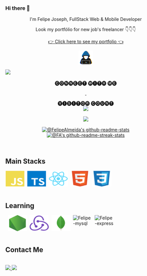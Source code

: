 ### Hi there 👋
<p align="center" width="148%">
I'm Felipe Joseph, 
FullStack Web & Mobile Developer
</p>

<p align="center" width="148%">
Look my portfólio for new job's freelancer     👇👇👇
</p>


<p align="center" width="148%">
  <a href="https://felipealmeida010.github.io/codework-s-dev/">
    👉 Click here to see my portfolio 👈
  </a>
</p>

<p align="center">
<picture><img src="https://github.com/0xAbdulKhalid/0xAbdulKhalid/raw/main/assets/mdImages/about_me.gif" width = 45px align="center"></picture><b></b>
</p>

<img src="https://user-images.githubusercontent.com/73097560/115834477-dbab4500-a447-11eb-908a-139a6edaec5c.gif">

<p align="center">
  🅒🅞🅝🅝🅔🅒🅣 🅦🅘🅣🅗 🅜🅔
   </p>
<p align="center">
<a href="https://api.whatsapp.com/send?phone=+55(31)984466391&text=Olá,%20gostaria%20de%20conversar!" target="_blank">
    <img alt="" src="https://img.shields.io/badge/whatsapp-25D366?style=for-the-badge&logo=whatsapp&logoColor=white" style="vertical-align:center" />
</a>
<a href="https://linkedin.com/in/felipe-almeida-04" target="_blank"><img alt="" src="https://img.shields.io/badge/LinkedIn-000?logo=linkedin&logoColor=0A66C2&style=for-the-badge" style="vertical-align:center" /></a>
</p>





 
<p align="center"> 
 🅥🅘🅢🅘🅣🅞🅡 🅒🅞🅤🅝🅣<br>
  <img src="https://profile-counter.glitch.me/FelipeAlmeida010/count.svg"/>
  </p>
  
<p align="center">
<img src="https://github-readme-stats.vercel.app/api/top-langs/?username=FelipeAlmeida010&theme=gotham&layout=compact"width="47%"/> 
</p>

<p align="center">
<a href="https://github.com/FelipeAlmeida010?tab=repositories"><img src="https://github-readme-stats-one-bice.vercel.app/api?username=FelipeAlmeida010&theme=gotham&show_icons=true&count_private=true&hide_border=false&role=OWNER,ORGANIZATION_MEMBER,COLLABORATOR"  width="48%" alt="@FelipeAlmeida's github-readme-stats"/></a>
<a href="https://github.com/FelipeAlmeida010?tab=stars"><img src="https://github-readme-streak-stats.herokuapp.com?user=FelipeAlmeida010&theme=gotham&hide_border=false&date_format=M%20j%5B%2C%20Y%5D"  width="48%" alt="@FA's github-readme-streak-stats"/></a>
</p>

<br/>



























<!--
**FelipeAlmeida010/FelipeALmeida010** is a ✨ _special_ ✨ repository because its `README.md` (this file) appears on your GitHub profile.

Here are some ideas to get you started:


- 🔭 I’m currently working on: JavaScript
- 🌱 I’m currently learning: Development Web
- 👯 I’m looking to collaborate on ...
- 🤔 I’m looking for help with: First Job in Web Development
- 💬 Ask me about: Programming Services
- 📫 How to reach me: felipealmeida@gmail.com or https://www.linkedin.com/in/felipe-almeida-04/
- 😄 Pronouns: Him his



-->




## Main Stacks
<div style="display: flex; gap: 8px; align-items: center; flex-wrap:wrap;">
  <img alt="Felipe-Js" height="50" width="60" src="https://raw.githubusercontent.com/devicons/devicon/master/icons/javascript/javascript-plain.svg">
  <img alt="Felipe-ts" height="50" width="60" src="https://raw.githubusercontent.com/devicons/devicon/master/icons/typescript/typescript-original.svg">
  <img alt="Felipe-React" height="50" width="60" src="https://raw.githubusercontent.com/devicons/devicon/master/icons/react/react-original.svg">
  <img alt="Felipe-HTML" height="50" width="60" src="https://raw.githubusercontent.com/devicons/devicon/master/icons/html5/html5-original.svg">
  <img alt="Felipe-CSS" height="50" width="60" src="https://raw.githubusercontent.com/devicons/devicon/master/icons/css3/css3-original.svg">
</div>
<br>

## Learning

<div style="display: flex; gap: 8px; align-items: center; flex-wrap:wrap;"><br>
  <img alt="Antonio-node" height="50" width="60" src="https://raw.githubusercontent.com/devicons/devicon/master/icons/nodejs/nodejs-original.svg">
  <img alt="Felipe-redux" height="50" width="60" src="https://raw.githubusercontent.com/devicons/devicon/master/icons/redux/redux-original.svg">
  <img alt="Felipe-mongo" height="50" width="60" src="https://raw.githubusercontent.com/devicons/devicon/master/icons/mongodb/mongodb-original.svg">
  <img alt="Felipe-mysql" height="50" width="60" src="https://icongr.am/devicon/mysql-original.svg?size=128&color=currentColor">
  <img alt="Felipe-express" height="50" width="60" src="https://icongr.am/devicon/express-original.svg?size=128&color=83cd29">
</div>
<br>


## Contact Me
 <br>  
 <div> 
  <a href = "mailto:felipealmeida0404@gmail.com">
    <img src="https://img.shields.io/badge/-Gmail-%23333?style=for-the-badge&logo=gmail&logoColor=white" target="_blank">
  </a>
  <a href="https://www.linkedin.com/in/felipe-almeida-04/" target="_blank">
    <img src="https://img.shields.io/badge/-LinkedIn-%230077B5?style=for-the-badge&logo=linkedin&logoColor=white" target="_blank">
  </a> 
</div>
<br>
